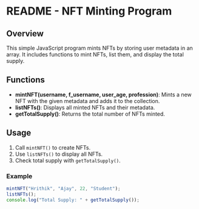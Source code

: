 # README - NFT Minting Program

## Overview
This simple JavaScript program mints NFTs by storing user metadata in an array. It includes functions to mint NFTs, list them, and display the total supply.

## Functions

- **mintNFT(username, f_username, user_age, profession)**: Mints a new NFT with the given metadata and adds it to the collection.
- **listNFTs()**: Displays all minted NFTs and their metadata.
- **getTotalSupply()**: Returns the total number of NFTs minted.

## Usage
1. Call `mintNFT()` to create NFTs.
2. Use `listNFTs()` to display all NFTs.
3. Check total supply with `getTotalSupply()`.

### Example
```javascript
mintNFT("Hrithik", "Ajay", 22, "Student");
listNFTs();
console.log("Total Supply: " + getTotalSupply());
```


